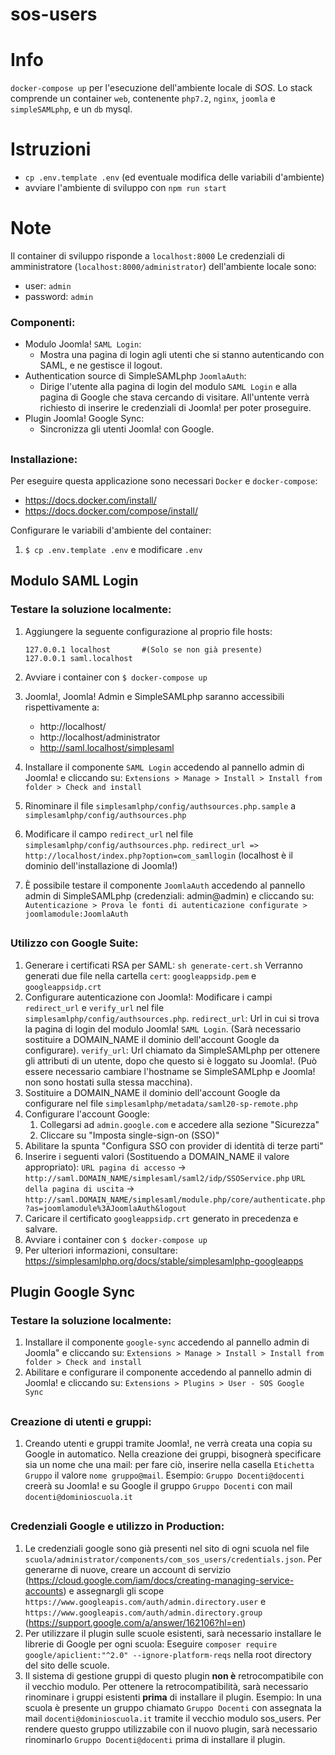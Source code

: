# sos-users
# Info
`docker-compose up` per l'esecuzione dell'ambiente locale di *SOS*.
Lo stack comprende un container `web`, contenente `php7.2`, `nginx`, `joomla` e `simpleSAMLphp`, e un `db` mysql.
# Istruzioni
- `cp .env.template .env` (ed eventuale modifica delle variabili d'ambiente)
- avviare l'ambiente di sviluppo con `npm run start`

# Note
Il container di sviluppo risponde a `localhost:8000`
Le credenziali di amministratore (`localhost:8000/administrator`) dell'ambiente locale sono:
- user: `admin`
- password: `admin`

### Componenti:
- Modulo Joomla! `SAML Login`:
    - Mostra una pagina di login agli utenti che si stanno autenticando
    con SAML, e ne gestisce il logout.
- Authentication source di SimpleSAMLphp `JoomlaAuth`:
    - Dirige l'utente alla pagina di login del modulo `SAML Login` e
     alla pagina di Google che stava cercando di visitare.
     All'untente verrà richiesto di inserire le credenziali di Joomla!
     per poter proseguire.
- Plugin Joomla! Google Sync:
    - Sincronizza gli utenti Joomla! con Google.
##

### Installazione:
Per eseguire questa applicazione sono necessari `Docker` e `docker-compose`:
  - https://docs.docker.com/install/
  - https://docs.docker.com/compose/install/

Configurare le variabili d'ambiente del container:
  1. `$ cp .env.template .env` e modificare `.env`
##

## Modulo SAML Login
### Testare la soluzione localmente:
  1. Aggiungere la seguente configurazione al proprio file hosts:

         127.0.0.1 localhost       #(Solo se non già presente)
         127.0.0.1 saml.localhost

  2. Avviare i container con `$ docker-compose up`
  3. Joomla!, Joomla! Admin e SimpleSAMLphp saranno accessibili rispettivamente a:
     - http://localhost/
     - http://localhost/administrator
     - http://saml.localhost/simplesaml
  4. Installare il componente `SAML Login` accedendo al pannello
  admin di Joomla! e cliccando su:
  `Extensions > Manage > Install > Install from folder > Check and install`
  5. Rinominare il file `simplesamlphp/config/authsources.php.sample` a `simplesamlphp/config/authsources.php`
  6. Modificare il campo `redirect_url` nel file `simplesamlphp/config/authsources.php`.
    `redirect_url => http://localhost/index.php?option=com_samllogin`
    (localhost è il dominio dell'installazione di Joomla!)
  7. È possibile testare il componente `JoomlaAuth` accedendo al pannello admin
  di SimpleSAMLphp (credenziali: admin@admin) e cliccando su:
  `Autenticazione > Prova le fonti di autenticazione configurate > joomlamodule:JoomlaAuth`
##

### Utilizzo con Google Suite:
  1. Generare i certificati RSA per SAML:
    `sh generate-cert.sh`
    Verranno generati due file nella cartella `cert`:
    `googleappsidp.pem` e `googleappsidp.crt`
  2. Configurare autenticazione con Joomla!:
    Modificare i campi `redirect_url` e `verify_url` nel file `simplesamlphp/config/authsources.php`.
    `redirect_url`: Url in cui si trova la pagina di login del modulo Joomla! `SAML Login`.
    (Sarà necessario sostituire a DOMAIN_NAME il dominio dell'account Google da configurare).
    `verify_url`: Url chiamato da SimpleSAMLphp per ottenere gli attributi di un
    utente, dopo che questo si è loggato su Joomla!. (Può essere necessario cambiare l'hostname
    se SimpleSAMLphp e Joomla! non sono hostati sulla stessa macchina).
  3. Sostituire a DOMAIN_NAME il dominio dell'account Google da configurare nel file
  `simplesamlphp/metadata/saml20-sp-remote.php`
  4. Configurare l'account Google:
      1. Collegarsi ad `admin.google.com` e accedere alla sezione "Sicurezza"
      2. Cliccare su "Imposta single-sign-on (SSO)"
  5. Abilitare la spunta "Configura SSO con provider di identità di terze parti"
  6. Inserire i seguenti valori (Sostituendo a DOMAIN_NAME il valore appropriato):
      `URL pagina di accesso` -> `http://saml.DOMAIN_NAME/simplesaml/saml2/idp/SSOService.php`
      `URL della pagina di uscita` -> `http://saml.DOMAIN_NAME/simplesaml/module.php/core/authenticate.php?as=joomlamodule%3AJoomlaAuth&logout`
  7. Caricare il certificato `googleappsidp.crt` generato in precedenza e salvare.
  8. Avviare i container con `$ docker-compose up`
  9. Per ulteriori informazioni, consultare: https://simplesamlphp.org/docs/stable/simplesamlphp-googleapps

## Plugin Google Sync
### Testare la soluzione localmente:
  1. Installare il componente `google-sync` accedendo al pannello
  admin di Joomla" e cliccando su:
  `Extensions > Manage > Install > Install from folder > Check and install`
  2. Abilitare e configurare il componente accedendo al pannello
  admin di Joomla! e cliccando su: `Extensions > Plugins > User - SOS Google Sync`
##

### Creazione di utenti e gruppi:
  1. Creando utenti e gruppi tramite Joomla!, ne verrà creata una copia su Google
  in automatico.
  Nella creazione dei gruppi, bisognerà specificare sia un nome che una mail: per
  fare ciò, inserire nella casella `Etichetta Gruppo` il valore `nome gruppo@mail`.
  Esempio: `Gruppo Docenti@docenti` creerà su Joomla! e su Google il gruppo `Gruppo Docenti`
  con mail `docenti@dominioscuola.it`
##

### Credenziali Google e utilizzo in Production:
  1. Le credenziali google sono già presenti nel sito di ogni scuola nel file `scuola/administrator/components/com_sos_users/credentials.json`.
  Per generarne di nuove, creare un account di servizio (https://cloud.google.com/iam/docs/creating-managing-service-accounts) e
  assegnargli gli scope `https://www.googleapis.com/auth/admin.directory.user` e `https://www.googleapis.com/auth/admin.directory.group` (https://support.google.com/a/answer/162106?hl=en)
  2. Per utilizzare il plugin sulle scuole esistenti, sarà necessario installare le librerie
  di Google per ogni scuola:
  Eseguire `composer require google/apiclient:"^2.0" --ignore-platform-reqs` nella root directory del sito delle scuole.
  3. Il sistema di gestione gruppi di questo plugin __non è__ retrocompatibile con il vecchio modulo.
  Per ottenere la retrocompatibilità, sarà necessario rinominare i gruppi esistenti __prima__ di installare il plugin.
  Esempio: In una scuola è presente un gruppo chiamato `Gruppo Docenti` con assegnata la mail `docenti@dominioscuola.it`
  tramite il vecchio modulo sos_users. Per rendere questo gruppo utilizzabile con il nuovo plugin, sarà necessario
  rinominarlo `Gruppo Docenti@docenti` prima di installare il plugin.
